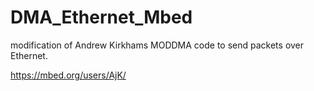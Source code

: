 DMA_Ethernet_Mbed
=================

modification of Andrew Kirkhams MODDMA code to send packets over Ethernet.

https://mbed.org/users/AjK/
